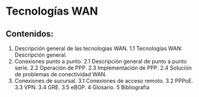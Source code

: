 # Tecnologías WAN



## Contenidos:
1. Descripción general de las tecnologías WAN. 
1.1 Tecnologías WAN: Descripción general. 
2. Conexiones punto a punto.
 2.1 Descripción general de punto a punto serie.
 2.2 Operación de PPP. 
 2.3 Implementación de PPP.
 2.4 Solución de problemas de conectividad WAN. 
3. Conexiones de sucursal. 
 3.1 Conexiones de acceso remoto. 
 3.2 PPPoE.
 3.3 VPN. 
3.4 GRE. 
3.5 eBGP. 
4 Glosario. 
5 Bibliografía



